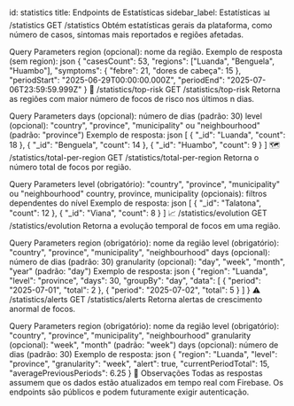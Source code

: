 id: statistics title: Endpoints de Estatísticas sidebar_label: Estatísticas
📊 /statistics
GET /statistics
Obtém estatísticas gerais da plataforma, como número de casos, sintomas mais reportados e regiões afetadas.

Query Parameters
region (opcional): nome da região.
Exemplo de resposta (sem region):
json
{
  "casesCount": 53,
  "regions": ["Luanda", "Benguela", "Huambo"],
  "symptoms": {
    "febre": 21,
    "dores de cabeça": 15
  },
  "periodStart": "2025-06-29T00:00:00.000Z",
  "periodEnd": "2025-07-06T23:59:59.999Z"
}
🚨 /statistics/top-risk
GET /statistics/top-risk
Retorna as regiões com maior número de focos de risco nos últimos n dias.

Query Parameters
days (opcional): número de dias (padrão: 30)
level (opcional): "country", "province", "municipality" ou "neighbourhood" (padrão: "province")
Exemplo de resposta:
json
[
  {
    "_id": "Luanda",
    "count": 18
  },
  {
    "_id": "Benguela",
    "count": 14
  },
  {
    "_id": "Huambo",
    "count": 9
  }
]
🗺 /statistics/total-per-region
GET /statistics/total-per-region
Retorna o número total de focos por região.

Query Parameters
level (obrigatório): "country", "province", "municipality" ou "neighbourhood"
country, province, municipality (opcionais): filtros dependentes do nível
Exemplo de resposta:
json
[
  {
    "_id": "Talatona",
    "count": 12
  },
  {
    "_id": "Viana",
    "count": 8
  }
]
📈 /statistics/evolution
GET /statistics/evolution
Retorna a evolução temporal de focos em uma região.

Query Parameters
region (obrigatório): nome da região
level (obrigatório): "country", "province", "municipality", "neighbourhood"
days (opcional): número de dias (padrão: 30)
granularity (opcional): "day", "week", "month", "year" (padrão: "day")
Exemplo de resposta:
json
{
  "region": "Luanda",
  "level": "province",
  "days": 30,
  "groupBy": "day",
  "data": [
    {
      "period": "2025-07-01",
      "total": 2
    },
    {
      "period": "2025-07-02",
      "total": 5
    }
  ]
}
⚠️ /statistics/alerts
GET /statistics/alerts
Retorna alertas de crescimento anormal de focos.

Query Parameters
region (obrigatório): nome da região
level (obrigatório): "country", "province", "municipality", "neighbourhood"
granularity (opcional): "week", "month" (padrão: "week")
days (opcional): número de dias (padrão: 30)
Exemplo de resposta:
json
{
  "region": "Luanda",
  "level": "province",
  "granularity": "week",
  "alert": true,
  "currentPeriodTotal": 15,
  "averagePreviousPeriods": 6.25
}
🧠 Observações
Todas as respostas assumem que os dados estão atualizados em tempo real com Firebase.
Os endpoints são públicos e podem futuramente exigir autenticação.
